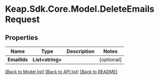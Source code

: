 # Keap.Sdk.Core.Model.DeleteEmailsRequest

## Properties

Name | Type | Description | Notes
------------ | ------------- | ------------- | -------------
**EmailIds** | **List&lt;string&gt;** |  | [optional] 

[[Back to Model list]](../README.md#documentation-for-models) [[Back to API list]](../README.md#documentation-for-api-endpoints) [[Back to README]](../README.md)

